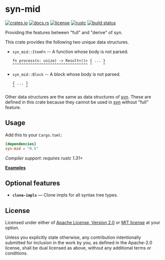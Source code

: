 # syn-mid

[![crates.io](https://img.shields.io/crates/v/syn-mid.svg?style=flat-square&logo=rust)](https://crates.io/crates/syn-mid)
[![docs.rs](https://img.shields.io/badge/docs.rs-syn--mid-blue?style=flat-square)](https://docs.rs/syn-mid)
[![license](https://img.shields.io/badge/license-Apache--2.0_OR_MIT-blue.svg?style=flat-square)](#license)
[![rustc](https://img.shields.io/badge/rustc-1.31+-blue.svg?style=flat-square)](https://www.rust-lang.org)
[![build status](https://img.shields.io/github/workflow/status/taiki-e/syn-mid/CI/master?style=flat-square)](https://github.com/taiki-e/syn-mid/actions?query=workflow%3ACI+branch%3Amaster)

Providing the features between "full" and "derive" of syn.

This crate provides the following two unique data structures.

* `syn_mid::ItemFn` -- A function whose body is not parsed.

  ```text
  fn process(n: usize) -> Result<()> { ... }
  ^^^^^^^^^^^^^^^^^^^^^^^^^^^^^^^^^^ ^     ^
  ```

* `syn_mid::Block` -- A block whose body is not parsed.

  ```text
  { ... }
  ^     ^
  ```

Other data structures are the same as data structures of [syn]. These are
defined in this crate because they cannot be used in [syn] without "full"
feature.

[syn]: https://github.com/dtolnay/syn

## Usage

Add this to your `Cargo.toml`:

```toml
[dependencies]
syn-mid = "0.5"
```

*Compiler support: requires rustc 1.31+*

[**Examples**](examples)

## Optional features

* **`clone-impls`** — Clone impls for all syntax tree types.

## License

Licensed under either of [Apache License, Version 2.0](LICENSE-APACHE) or
[MIT license](LICENSE-MIT) at your option.

Unless you explicitly state otherwise, any contribution intentionally submitted
for inclusion in the work by you, as defined in the Apache-2.0 license, shall
be dual licensed as above, without any additional terms or conditions.
